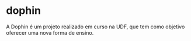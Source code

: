 # dophin
A Dophin é um projeto realizado em curso na UDF, que tem como objetivo oferecer uma nova forma de ensino.
